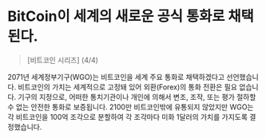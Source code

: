 # BitCoin이 세계의 새로운 공식 통화로 채택된다.
> [비트코인 시리즈] (4/4)

2071년 세계정부기구(WGO)는 비트코인을 세계 주요 통화로 채택하겠다고 선언했습니다. 비트코인의 가치는 세계적으로 고정돼 있어 외환(Forex)의 통화 전환은 필요 없습니다. 기구의 지정으로, 어떠한 통치기관이나 개인에 의해서 변조, 조작, 또는 평가 절하할 수 없는 안전한 통화로 보증됩니다. 2100만 비트코인밖에 유통되지 않았지만 WGO는 각 비트코인을 100억 조각으로 분할하여 각 조각마다 미화 1달러의 가치를 가지도록 결정했습니다.

